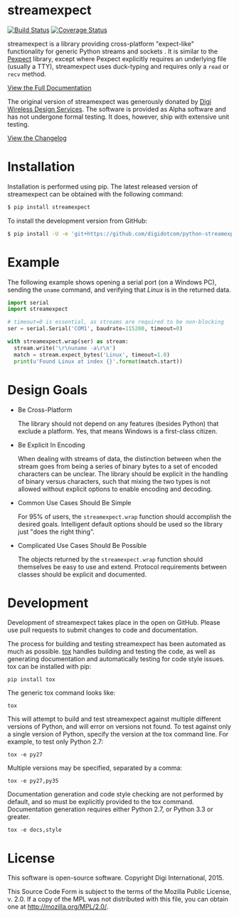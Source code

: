 streamexpect
============

[![Build Status](https://travis-ci.org/digidotcom/python-streamexpect.svg?branch=master)](https://travis-ci.org/digidotcom/python-streamexpect)
[![Coverage Status](https://img.shields.io/coveralls/digidotcom/python-streamexpect.svg)](https://coveralls.io/r/digidotcom/python-streamexpect)

streamexpect is a library providing cross-platform "expect-like" functionality
for generic Python streams and sockets . It is similar to the
[Pexpect](https://pexpect.readthedocs.org>) library, except where Pexpect
explicitly requires an underlying file (usually a TTY), streamexpect uses
duck-typing and requires only a `read` or `recv` method.

[View the Full Documentation](https://digidotcom.github.io/python-streamexpect)

The original version of streamexpect was generously donated by
[Digi](http://www.digi.com) [Wireless Design Services](http://www.digi.com/wds).
The software is provided as Alpha software and has not undergone formal
testing. It does, however, ship with extensive unit testing.

[View the Changelog](https://github.com/digidotcom/python-streamexpect/blob/master/CHANGELOG.md)

Installation
============

Installation is performed using pip. The latest released version of
streamexpect can be obtained with the following command:

```sh
$ pip install streamexpect
```

To install the development version from GitHub:

```sh
$ pip install -U -e 'git+https://github.com/digidotcom/python-streamexpect#egg=streamexpect'
```

Example
=======

The following example shows opening a serial port (on a Windows PC), sending
the `uname` command, and verifying that _Linux_ is in the returned data.

```python
import serial
import streamexpect

# timeout=0 is essential, as streams are required to be non-blocking
ser = serial.Serial('COM1', baudrate=115200, timeout=0)

with streamexpect.wrap(ser) as stream:
  stream.write('\r\nuname -a\r\n')
  match = stream.expect_bytes('Linux', timeout=1.0)
  print(u'Found Linux at index {}'.format(match.start))
```


Design Goals
============

* Be Cross-Platform

  The library should not depend on any features (besides Python) that exclude a
  platform. Yes, that means Windows is a first-class citizen.

* Be Explicit In Encoding

  When dealing with streams of data, the distinction between when the stream
  goes from being a series of binary bytes to a set of encoded characters can
  be unclear. The library should be explicit in the handling of binary versus
  characters, such that mixing the two types is not allowed without explicit
  options to enable encoding and decoding.

* Common Use Cases Should Be Simple

  For 95% of users, the `streamexpect.wrap` function should accomplish the
  desired goals. Intelligent default options should be used so the library just
  "does the right thing".

* Complicated Use Cases Should Be Possible

  The objects returned by the `streamexpect.wrap` function should themselves be
  easy to use and extend. Protocol requirements between classes should be
  explicit and documented.


Development
===========

Development of streamexpect takes place in the open on GitHub. Please use pull
requests to submit changes to code and documentation.

The process for building and testing streamexpect has been automated as much as
possible. [tox](https://testrun.org/tox/) handles building and testing the
code, as well as generating documentation and automatically testing for code
style issues. tox can be installed with pip:

    pip install tox

The generic tox command looks like:

    tox

This will attempt to build and test streamexpect against multiple different
versions of Python, and will error on versions not found. To test against only
a single version of Python, specify the version at the tox command line. For
example, to test only Python 2.7:

    tox -e py27

Multiple versions may be specified, separated by a comma:

    tox -e py27,py35

Documentation generation and code style checking are not performed by default,
and so must be explicitly provided to the tox command. Documentation generation
requires either Python 2.7, or Python 3.3 or greater.

    tox -e docs,style


License
=======

This software is open-source software. Copyright Digi International, 2015.

This Source Code Form is subject to the terms of the Mozilla Public
License, v. 2.0. If a copy of the MPL was not distributed with this file,
you can obtain one at http://mozilla.org/MPL/2.0/.
